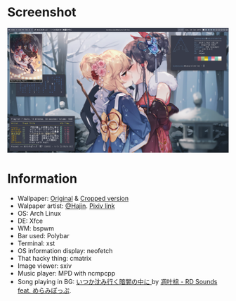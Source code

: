 # Screenshot
![Spring is still cold, how about some ReiMari](https://github.com/Banbeucmas/banbeucmas-dotfiles/blob/master/Screenshot/Screenshot_2019-01-20_21-57-25.png)

# Information
* Wallpaper: [Original](https://github.com/Banbeucmas/banbeucmas-dotfiles/blob/master/Wallpapers/Hajin_Reimu_Marisa.png) & [Cropped version](https://github.com/Banbeucmas/banbeucmas-dotfiles/blob/master/Wallpapers/Hajin_Reimu_Marisa_Cropped.png)
* Walpaper artist: [@Hajin](https://twitter.com/magus_night_). [Pixiv link](https://www.pixiv.net/member_illust.php?id=6584502)
* OS: Arch Linux
* DE: Xfce
* WM: bspwm
* Bar used: Polybar
* Terminal: xst
* OS information display: neofetch
* That hacky thing: cmatrix
* Image viewer: sxiv
* Music player: MPD with ncmpcpp
* Song playing in BG: [いつか沈み行く暗闇の中に
](https://www.youtube.com/watch?v=Kcy_h2vi3Co) by [凋叶棕 - RD Sounds](https://twitter.com/rdwithleaf) [feat. めらみぽっぷ](https://twitter.com/cosmopolitan093). 
